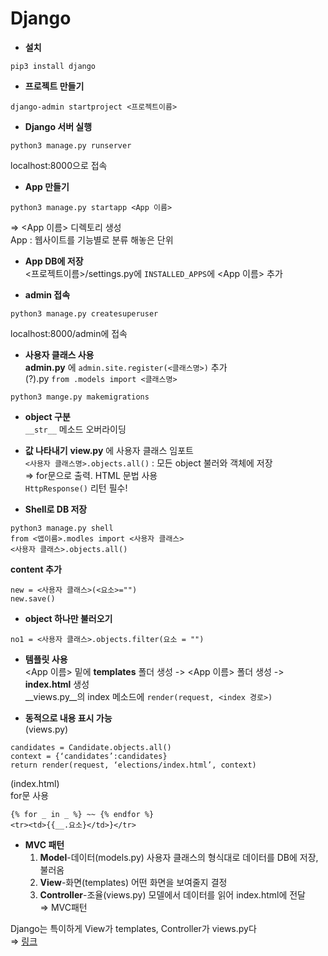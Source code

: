 # Django
* __설치__
```
pip3 install django
```

* __프로젝트 만들기__
```
django-admin startproject <프로젝트이름>
```

* __Django 서버 실행__
```
python3 manage.py runserver
```
localhost:8000으로 접속

* __App 만들기__
```
python3 manage.py startapp <App 이름>
```
=> <App 이름> 디렉토리 생성  
App : 웹사이트를 기능별로 분류 해놓은 단위


* __App DB에 저장__  
<프로젝트이름>/settings.py에 `INSTALLED_APPS`에 <App 이름> 추가  

* __admin 접속__
```
python3 manage.py createsuperuser
```
localhost:8000/admin에 접속


* __사용자 클래스 사용__  
__admin.py__ 에 `admin.site.register(<클래스명>)` 추가  
(?).py `from .models import <클래스명>`
```
python3 mange.py makemigrations
```

* __object 구분__  
`__str__` 메소드 오버라이딩  

* __값 나타내기__
__view.py__ 에 사용자 클래스 임포트  
`<사용자 클래스명>.objects.all()` : 모든 object 불러와 객체에 저장  
	⇒ for문으로 출력. HTML 문법 사용  
`HttpResponse()` 리턴 필수!  

* __Shell로 DB 저장__
```
python3 manage.py shell
from <앱이름>.modles import <사용자 클래스>
<사용자 클래스>.objects.all()
```
__content 추가__
```
new = <사용자 클래스>(<요소>="")
new.save()
```

* __object 하나만 불러오기__  
```
no1 = <사용자 클래스>.objects.filter(요소 = "")
```

* __템플릿 사용__  
<App 이름> 밑에 __templates__ 폴더 생성 -> <App 이름> 폴더 생성 -> __index.html__ 생성  
__views.py__의 index 메소드에 `render(request, <index 경로>)`  

* __동적으로 내용 표시 가능__  
(views.py)  
```
candidates = Candidate.objects.all()
context = {‘candidates’:candidates}
return render(request, ‘elections/index.html’, context)
```
(index.html)  
for문 사용  
```
{% for _ in _ %} ~~ {% endfor %}
<tr><td>{{__.요소}</td>}</tr>
```

* __MVC 패턴__
	1. __Model__-데이터(models.py)
  사용자 클래스의 형식대로 데이터를 DB에 저장, 불러옴  
	1. __View__-화면(templates)
  어떤 화면을 보여줄지 결정  
	1. __Controller__-조율(views.py)
  모델에서 데이터를 읽어 index.html에 전달  
⇒ MVC패턴

Django는 특이하게 View가 templates, Controller가 views.py다  
⇒ [링크](https://goo.gl/bQKG1E)
